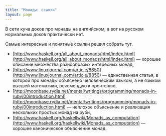 ```yaml
---
title: "Монады: ссылки"
layout: page 
---
```

В сети куча доков про монады на английском, а вот на русском нормальных доков практически нет.

Самые интересные и понятные ссылки решил собрать тут.

  - [http://www.haskell.org/all_about_monads/html/index.html](http://www.haskell.org/all_about_monads/html/index.html) — хорошее описание множества разнообразых интересных монад,
  - [http://www.linuxjournal.com/article/8850](http://www.linuxjournal.com/article/8850) — единственная статья, в которой про монады объяснено человеческим языком, а не языком высшей математики, рекомендую к прочтению,
  - [http://moonbase.rydia.net/mental/writings/programming/monads-in-ruby/00introduction.html](http://moonbase.rydia.net/mental/writings/programming/monads-in-ruby/00introduction.html) — неплохое объяснение и реализация нескольких простых монад на руби,
  - [http://www.haskell.org/haskellwiki/Monads_as_computation](http://www.haskell.org/haskellwiki/Monads_as_computation) — хорошее каноническое объяснение монад.
